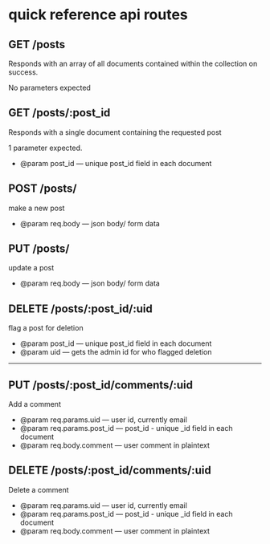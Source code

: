# quick reference api routes

## GET /posts
Responds with an array of all documents contained within the collection on success. <br>

No parameters expected

## GET /posts/:post_id
Responds with a single document containing the requested post<br>

1 parameter expected.
- @param post_id — unique post_id field in each document

## POST /posts/
make a new post

- @param req.body — json body/ form data

## PUT /posts/
update a post

- @param req.body — json body/ form data

## DELETE /posts/:post_id/:uid
flag a post for deletion

- @param post_id — unique post_id field in each document
- @param uid — gets the admin id for who flagged deletion

---

## PUT /posts/:post_id/comments/:uid
Add a comment
- @param req.params.uid — user id, currently email
- @param req.params.post_id — post_id - unique _id field in each document
- @param req.body.comment — user comment in plaintext

## DELETE /posts/:post_id/comments/:uid
Delete a comment
- @param req.params.uid — user id, currently email
- @param req.params.post_id — post_id - unique _id field in each document
- @param req.body.comment — user comment in plaintext